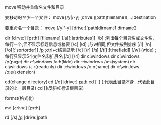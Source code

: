 move 移动并重命名文件和目录

要移动的至少一个文件：
move [/y|/-y] [drive:][path]filename1[,...]destination

要重命名一个目录：
move [/y|/-y] [drive:][path]dirname1 dirname2



dir [dirve:] [path] [filename] [/a[[:]attributes]] 
[/b] ;列出每个目录名或文件名,每行一个,但不显示标题信息或摘要
[/c]
[/d] ;与w相同,但文件按列排序
[/l]
[/n] 
[/o[[:]sortorder]] 
[/p](pause) ;ctrl+c结束显示
[/q] 
[/r] 
[/s] 
[/t[[:]timefield]] 
[/w] (wide) ;每行只显示5个文件名和扩展名
[/x] 
[/4]
dir c:\windows
dir c:\windows /p(page)
dir c:\windows /a:h(hide)
dir c:\windows /a:s(system)
dir c:\windows /a:r(readonly)
dir c:\windows /o:n(name)
dir c:\windows /o:e(extension)

cd(change directory)
cd [/d] [drive:] [path](d开关为directory)
cd [..] (.代表此目录本身 ..代表此目录的上一层目录)
cd [\](反斜杠标识根目录)

format(格式化)

md [drive:] [path]

rd [/s] [/q](quiet) [drive:]path
